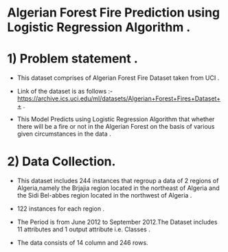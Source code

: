 # Algerian Forest Fire Prediction using Logistic Regression Algorithm .
# 1) Problem statement .
* This dataset comprises of Algerian Forest Fire Dataset taken from UCI .

* Link of the dataset is as follows :- https://archive.ics.uci.edu/ml/datasets/Algerian+Forest+Fires+Dataset++ .

* This Model Predicts using Logistic Regression Algorithm that whether there will be a fire or not in the Algerian Forest on the basis of various given circumstances in the data .


# 2) Data Collection.
* This dataset includes 244 instances that regroup a data of 2 regions of Algeria,namely the Brjajia region
located in the northeast of Algeria and the Sidi Bel-abbes region located in the northwest of Algeria .

* 122 instances for each region .

* The Period is from June 2012 to September 2012.The Dataset includes 11 attributes and 1 output attribute
i.e. Classes .

* The data consists of 14 column and 246 rows.
